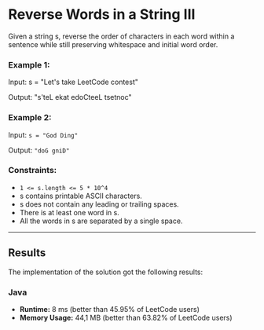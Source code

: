 # Reverse Words in a String III

Given a string s, reverse the order of characters in each word within a sentence 
while still preserving whitespace and initial word order.

### Example 1:

Input: s = "Let's take LeetCode contest"

Output: "s'teL ekat edoCteeL tsetnoc"

### Example 2:

Input: `s = "God Ding"`

Output: `"doG gniD"`

### Constraints:

- `1 <= s.length <= 5 * 10^4`
- s contains printable ASCII characters.
- s does not contain any leading or trailing spaces.
- There is at least one word in s.
- All the words in s are separated by a single space.

***

## Results

The implementation of the solution got the following results:

### Java

- **Runtime:** 8 ms (better than 45.95% of LeetCode users)
- **Memory Usage:** 44,1 MB (better than 63.82% of LeetCode users)